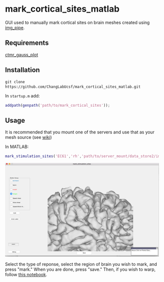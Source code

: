 # mark_cortical_sites_matlab

GUI used to manually mark cortical sites on brain meshes created using [img_pipe](https://github.com/ChangLabUcsf/img_pipe).

## Requirements
[ctmr_gauss_plot](https://github.com/bendichter/ECoG_PPC_RecogMemory/tree/master/Plotting)

## Installation
```
git clone https://github.com/ChangLabUcsf/mark_cortical_sites_matlab.git
```
In `startup.m` add:
```matlab
addpath(genpath('path/to/mark_cortical_sites'));
```

## Usage
It is recommended that you mount one of the servers and use that as your mesh source (see [wiki](https://sites.google.com/site/ucsfchanglab/computational-resources/server-usage-tips))

In MATLAB:
```matlab
mark_stimulation_sites('EC61','rh','path/to/server_mount/data_store2/imaging/subjects/');
```
![example screenshot](mark_stim_sites_ex.png)

Select the type of reponse, select the region of brain you wish to mark, and press "mark." When you are done, press "save." Then, if you wish to warp, follow [this notebook](https://github.com/ChangLabUcsf/img_pipe/blob/compute_surface_warp/tutorials/img_pipe_warp_stim.ipynb).
